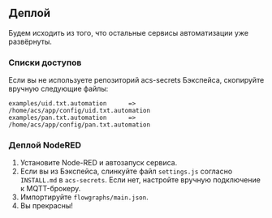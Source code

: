 ## Деплой
Будем исходить из того, что остальные сервисы автоматизации уже развёрнуты.

### Списки доступов
Если вы не используете репозиторий acs-secrets Бэкспейса, скопируйте вручную следующие файлы:
```
examples/uid.txt.automation      =>  /home/acs/app/config/uid.txt.automation
examples/pan.txt.automation      =>  /home/acs/app/config/pan.txt.automation
```

### Деплой NodeRED
1. Установите Node-RED и автозапуск сервиса.
2. Если вы из Бэкспейса, слинкуйте файл `settings.js` согласно `INSTALL.md` в `acs-secrets`.
   Если нет, настройте вручную подключение к MQTT-брокеру.
3. Импортируйте `flowgraphs/main.json`.
4. Вы прекрасны!
